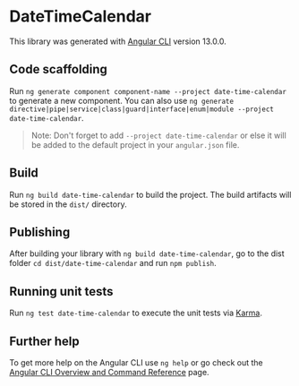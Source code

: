 # DateTimeCalendar

This library was generated with [Angular CLI](https://github.com/angular/angular-cli) version 13.0.0.

## Code scaffolding

Run `ng generate component component-name --project date-time-calendar` to generate a new component. You can also use `ng generate directive|pipe|service|class|guard|interface|enum|module --project date-time-calendar`.
> Note: Don't forget to add `--project date-time-calendar` or else it will be added to the default project in your `angular.json` file. 

## Build

Run `ng build date-time-calendar` to build the project. The build artifacts will be stored in the `dist/` directory.

## Publishing

After building your library with `ng build date-time-calendar`, go to the dist folder `cd dist/date-time-calendar` and run `npm publish`.

## Running unit tests

Run `ng test date-time-calendar` to execute the unit tests via [Karma](https://karma-runner.github.io).

## Further help

To get more help on the Angular CLI use `ng help` or go check out the [Angular CLI Overview and Command Reference](https://angular.io/cli) page.
